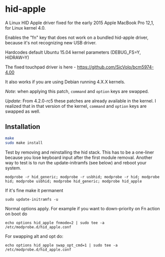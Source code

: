 hid-apple
======================

A Linux HID Apple driver fixed for the early 2015 Apple MacBook Pro 12,1, for
Linux kernel 4.0.

Enables the "fn" key that does not work on a bundled hid-apple driver, because
it's not recognizing new USB driver.

Hardcodes default Ubuntu 15.04 kernel parameters (DEBUG_FS=Y, HIDRAW=Y)

The fixed touchpad driver is here - https://github.com/SicVolo/bcm5974-4.00

It also works if you are using Debian running 4.X.X kernels.

*Note*: when applying this patch, `command` and `option` keys are swapped.

*Update*: From 4.2.0-rc5 these patches are already available in the kernel.
I realized that in that version of the kernel, `command` and `option` keys are
swapped as well.

Installation
---------------------

```sh
make
sudo make install
```

Test by removing and reinstalling the hid stack. This has to be a one-liner
because you lose keyboard input after the first module removal. Another way to
test is to run the update-initramfs (see below) and reboot your system.

```
modprobe -r hid_generic; modprobe -r usbhid; modprobe -r hid; modprobe hid; modprobe usbhid; modprobe hid_generic; modprobe hid_apple
```

If it's fine make it permanent
```
sudo update-initramfs -u
```

Normal options apply. For example if you want to down-priority on Fn action on
boot do

```
echo options hid_apple fnmode=2 | sudo tee -a /etc/modprobe.d/hid_apple.conf
```

For swapping alt and opt do:
```
echo options hid_apple swap_opt_cmd=1 | sudo tee -a /etc/modprobe.d/hid_apple.conf
```
